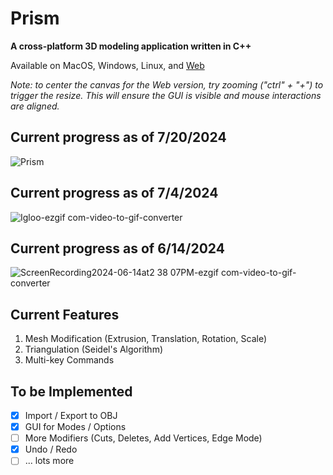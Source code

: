 # Prism
**A cross-platform 3D modeling application written in C++**

Available on MacOS, Windows, Linux, and [Web](https://marichardson137.github.io/Prism/)

_Note: to center the canvas for the Web version, try zooming ("ctrl" + "+") to trigger the resize. This will ensure the GUI is visible and mouse interactions are aligned._

## Current progress as of 7/20/2024
![Prism](https://github.com/user-attachments/assets/cba5c641-400f-437c-8565-33255fb6687b)

## Current progress as of 7/4/2024
![Igloo-ezgif com-video-to-gif-converter](https://github.com/marichardson137/Prism/assets/77594556/0c6c75e4-42e4-4fee-85c8-73048ab04981)

## Current progress as of 6/14/2024

![ScreenRecording2024-06-14at2 38 07PM-ezgif com-video-to-gif-converter](https://github.com/marichardson137/Prism/assets/77594556/2be38224-f55b-4e17-a91f-6c27e6758793)

## Current Features
1. Mesh Modification (Extrusion, Translation, Rotation, Scale)
2. Triangulation (Seidel's Algorithm)
3. Multi-key Commands

## To be Implemented
- [x] Import / Export to OBJ
- [x] GUI for Modes / Options
- [ ] More Modifiers (Cuts, Deletes, Add Vertices, Edge Mode)
- [x] Undo / Redo
- [ ] ... lots more
